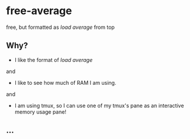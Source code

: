# free-average
free, but formatted as *load average* from top

## Why?

 * I like the format of *load average*

and

 * I like to see how much of RAM I am using.

and

 * I am using tmux, so I can use one of my tmux's pane as an interactive memory usage pane!

## ...
